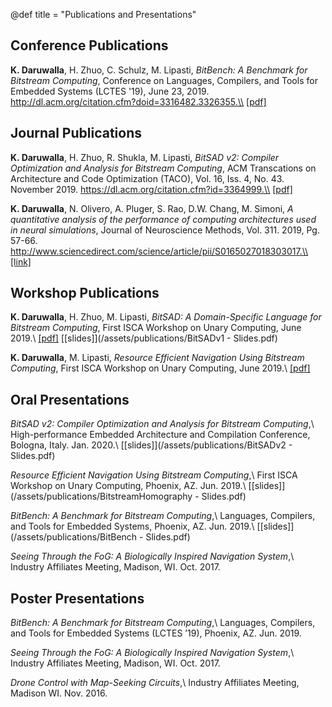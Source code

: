 @def title = "Publications and Presentations"

## Conference Publications

**K. Daruwalla**, H. Zhuo, C. Schulz, M. Lipasti, *BitBench: A Benchmark for Bitstream Computing*, Conference on Languages, Compilers, and Tools for Embedded Systems (LCTES '19), June 23, 2019. http://dl.acm.org/citation.cfm?doid=3316482.3326355.\\
[[pdf]](https://dl.acm.org/authorize?N681037)

## Journal Publications

**K. Daruwalla**, H. Zhuo, R. Shukla, M. Lipasti, *BitSAD v2: Compiler Optimization and Analysis for Bitstream Computing*, ACM Transcations on Architecture and Code Optimization (TACO), Vol. 16, Iss. 4, No. 43. November 2019. https://dl.acm.org/citation.cfm?id=3364999.\\
[[pdf]](https://dl.acm.org/doi/10.1145/3364999?cid=99659434975)

**K. Daruwalla**, N. Olivero, A. Pluger, S. Rao, D.W. Chang, M. Simoni, *A quantitative analysis of the performance of computing architectures used in neural simulations*, Journal of Neuroscience Methods, Vol. 311. 2019, Pg. 57-66. http://www.sciencedirect.com/science/article/pii/S0165027018303017.\\
[[link]](http://www.sciencedirect.com/science/article/pii/S0165027018303017)

## Workshop Publications

**K. Daruwalla**, H. Zhuo, M. Lipasti, *BitSAD: A Domain-Specific Language for Bitstream Computing*, First ISCA Workshop on Unary Computing, June 2019.\\
[[pdf]](/assets/publications/BitSADv1.pdf) [[slides]](/assets/publications/BitSADv1 - Slides.pdf)

**K. Daruwalla**, M. Lipasti, *Resource Efficient Navigation Using Bitstream Computing*, First ISCA Workshop on Unary Computing, June 2019.\\
[[pdf]](/assets/publications/BitstreamHomography.pdf)

## Oral Presentations

*BitSAD v2: Compiler Optimization and Analysis for Bitstream Computing*,\\
High-performance Embedded Architecture and Compilation Conference, Bologna, Italy. Jan. 2020.\\
[[slides]](/assets/publications/BitSADv2 - Slides.pdf)

*Resource Efficient Navigation Using Bitstream Computing*,\\
First ISCA Workshop on Unary Computing, Phoenix, AZ. Jun. 2019.\\
[[slides]](/assets/publications/BitstreamHomography - Slides.pdf)

*BitBench: A Benchmark for Bitstream Computing*,\\
Languages, Compilers, and Tools for Embedded Systems, Phoenix, AZ. Jun. 2019.\\
[[slides]](/assets/publications/BitBench - Slides.pdf)

*Seeing Through the FoG: A Biologically Inspired Navigation System*,\\
Industry Affiliates Meeting, Madison, WI. Oct. 2017.

## Poster Presentations

*BitBench: A Benchmark for Bitstream Computing*,\\
Languages, Compilers, and Tools for Embedded Systems (LCTES ’19), Phoenix, AZ. Jun. 2019.

*Seeing Through the FoG: A Biologically Inspired Navigation System*,\\
Industry Affiliates Meeting, Madison, WI. Oct. 2017.

*Drone Control with Map-Seeking Circuits*,\\
Industry Affiliates Meeting, Madison WI. Nov. 2016.